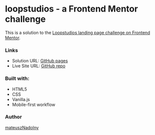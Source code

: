 # loopstudios - a Frontend Mentor challenge

This is a solution to the [Loopstudios landing page challenge on Frontend Mentor](https://www.frontendmentor.io/challenges/loopstudios-landing-page-N88J5Onjw).

### Links

- Solution URL: [GitHub pages](https://your-solution-url.com)
- Live Site URL: [GitHub repo](https://your-live-site-url.com)

### Built with:

- HTML5
- CSS
- Vanilla.js
- Mobile-first workflow

### Author

[mateuszNadolny](https://github.com/mateuszNadolny)
